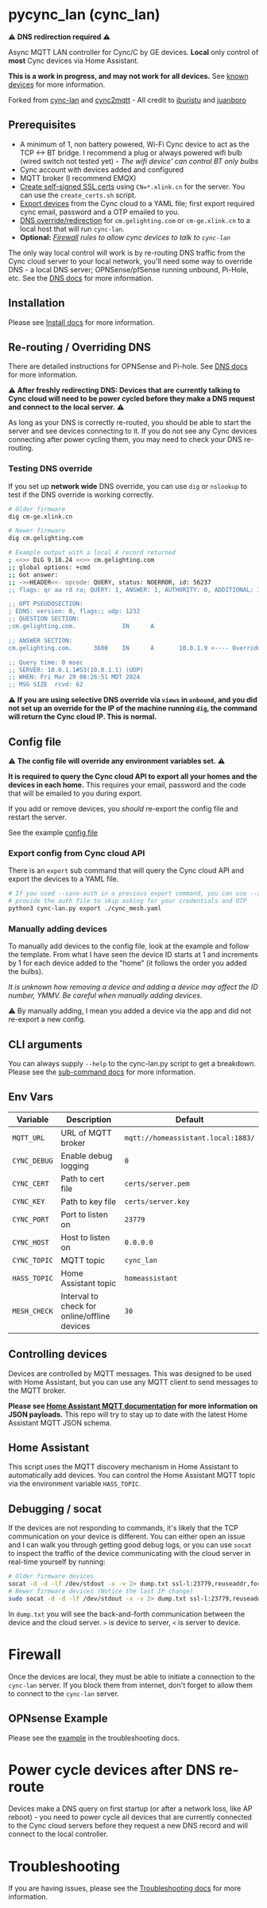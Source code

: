 # pycync_lan (cync_lan)

:warning: **DNS redirection required** :warning:

Async MQTT LAN controller for Cync/C by GE devices. **Local** only control of **most** Cync devices via Home Assistant.

**This is a work in progress, and may not work for all devices.** See [known devices](docs/known_devices.md) for more information.

Forked from [cync-lan](https://github.com/iburistu/cync-lan) and [cync2mqtt](https://github.com/juanboro/cync2mqtt) - All credit to [iburistu](https://github.com/iburistu) and [juanboro](https://github.com/juanboro)

## Prerequisites

- A minimum of 1, non battery powered, Wi-Fi Cync device to act as the TCP <-> BT bridge. I recommend a plug or always powered wifi bulb (wired switch not tested yet) - *The wifi device' can control BT only bulbs*
- Cync account with devices added and configured
- MQTT broker (I recommend EMQX)
- [Create self-signed SSL certs](./docs/command_line_sub_commands.md#export) using `CN=*.xlink.cn` for the server. You can use the `create_certs.sh` script.
- [Export devices](#export-config-from-cync-cloud-api) from the Cync cloud to a YAML file; first export required cync email, password and a OTP emailed to you.
- [DNS override/redirection](./docs/DNS.md) for `cm.gelighting.com` or `cm-ge.xlink.cn` to a local host that will run `cync-lan`.
- **Optional:** *[Firewall](#firewall) rules to allow cync devices to talk to `cync-lan`*

The only way local control will work is by re-routing DNS traffic from the Cync cloud server to your local network, you'll need some 
way to override DNS - a local DNS server; OPNSense/pfSense running unbound, Pi-Hole, etc. See the [DNS docs](docs/DNS.md) for more information.

## Installation
Please see [Install docs](./docs/install) for more information.

## Re-routing / Overriding DNS
There are detailed instructions for OPNSense and Pi-hole. See [DNS docs](docs/DNS.md) for more information.

:warning: **After freshly redirecting DNS: Devices that are currently talking to Cync cloud will need to be power cycled before they make a DNS request and connect to the local server.** :warning:

As long as your DNS is correctly re-routed, you should be able to start the server and see devices connecting to it.
If you do not see any Cync devices connecting after power cycling them, you may need to check your DNS re-routing.

### Testing DNS override
If you set up **network wide** DNS override, you can use `dig` or `nslookup` to test 
if the DNS override is working correctly.

 ```bash
# Older firmware
dig cm-ge.xlink.cn

# Newer firmware
dig cm.gelighting.com

# Example output with a local A record returned
; <<>> DiG 9.18.24 <<>> cm.gelighting.com
;; global options: +cmd
;; Got answer:
;; ->>HEADER<<- opcode: QUERY, status: NOERROR, id: 56237
;; flags: qr aa rd ra; QUERY: 1, ANSWER: 1, AUTHORITY: 0, ADDITIONAL: 1

;; OPT PSEUDOSECTION:
; EDNS: version: 0, flags:; udp: 1232
;; QUESTION SECTION:
;cm.gelighting.com.             IN      A

;; ANSWER SECTION:
cm.gelighting.com.      3600    IN      A       10.0.1.9 <---- Overridden to a local machine running cync-lan

;; Query time: 0 msec
;; SERVER: 10.0.1.1#53(10.0.1.1) (UDP)
;; WHEN: Fri Mar 29 08:26:51 MDT 2024
;; MSG SIZE  rcvd: 62
```

:warning: **If you are using selective DNS override via `views` in `unbound`, and you did not set up an override for the IP of the machine running `dig`,
the command will return the Cync cloud IP. This is normal.**

## Config file
:warning: **The config file will override any environment variables set.** :warning:

**It is required to query the Cync cloud API to export all your homes and the devices in each home.** 
This requires your email, password and the code that will be emailed to you during export.

If you add or remove devices, you *should* re-export the config file and restart the server.

See the example [config file](./cync_mesh_example.yaml)

### Export config from Cync cloud API
There is an `export` sub command that will query the Cync cloud API and export the devices to a YAML file.

```bash
# If you used --save-auth in a previous export command, you can use --auth to 
# provide the auth file to skip asking for your credentials and OTP
python3 cync-lan.py export ./cync_mesh.yaml
```

### Manually adding devices
To manually add devices to the config file, look at the example and follow the template. 
From what I have seen the device ID starts at 1 and increments by 1 for each device added to the "home" 
(it follows the order you added the bulbs).

*It is unknown how removing a device and adding a device may affect the ID number, YMMV. 
Be careful when manually adding devices.*

:warning: By manually adding, I mean you added a device via the app and did not re-export a new config.

## CLI arguments

You can always supply `--help` to the cync-lan.py script to get a breakdown. Please see the [sub-command docs](./docs/cync-lan%20sub-commands.md) for more information.

## Env Vars

| Variable     | Description                                  | Default                            |
|--------------|----------------------------------------------|------------------------------------|
| `MQTT_URL`   | URL of MQTT broker                           | `mqtt://homeassistant.local:1883/` |
| `CYNC_DEBUG` | Enable debug logging                         | `0`                                |
| `CYNC_CERT`  | Path to cert file                            | `certs/server.pem`                 |
| `CYNC_KEY`   | Path to key file                             | `certs/server.key`                 |
| `CYNC_PORT`  | Port to listen on                            | `23779`                            |
| `CYNC_HOST`  | Host to listen on                            | `0.0.0.0`                          |
| `CYNC_TOPIC` | MQTT topic                                   | `cync_lan`                         |
| `HASS_TOPIC` | Home Assistant topic                         | `homeassistant`                    |
| `MESH_CHECK` | Interval to check for online/offline devices | `30`                               |

## Controlling devices

Devices are controlled by MQTT messages. This was designed to be used with Home Assistant, but you can use 
any MQTT client to send messages to the MQTT broker.

**Please see [Home Assistant MQTT documentation](https://www.home-assistant.io/integrations/light.mqtt/#json-schema) 
for more information on JSON payloads.** This repo will try to stay up to date with the latest Home Assistant MQTT JSON schema.

## Home Assistant

This script uses the MQTT discovery mechanism in Home Assistant to automatically add devices.
You can control the Home Assistant MQTT topic via the environment variable `HASS_TOPIC`.

## Debugging / socat

If the devices are not responding to commands, it's likely that the TCP communication on your
device is different. You can either open an issue and I can walk you through getting good debug logs, 
or you can use `socat` to inspect the traffic of the device communicating with the cloud server in real-time yourself by running:

```bash
# Older firmware devices
socat -d -d -lf /dev/stdout -x -v 2> dump.txt ssl-l:23779,reuseaddr,fork,cert=certs/server.pem,verify=0 openssl:34.73.130.191:23779,verify=0
# Newer firmware devices (Notice the last IP change)
sudo socat -d -d -lf /dev/stdout -x -v 2> dump.txt ssl-l:23779,reuseaddr,fork,cert=certs/server.pem,verify=0 openssl:35.196.85.236:23779,verify=0
```
In `dump.txt` you will see the back-and-forth communication between the device and the cloud server.
`>` is device to server, `<` is server to device.

# Firewall
Once the devices are local, they must be able to initiate a connection to 
the `cync-lan` server. If you block them from internet, don't forget to allow 
them to connect to the `cync-lan` server.

## OPNsense Example
Please see the [example](./docs/troubleshooting.md#opnsense-firewall-example) in the troubleshooting docs.

# Power cycle devices after DNS re-route
Devices make a DNS query on first startup (or after a network loss, like AP reboot) - 
you need to power cycle all devices that are currently connected to the Cync cloud servers 
before they request a new DNS record and will connect to the local controller.

# Troubleshooting
If you are having issues, please see the [Troubleshooting docs](docs/troubleshooting) for more information.